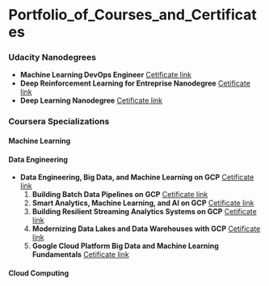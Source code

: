 # Portfolio_of_Courses_and_Certificates

### Udacity Nanodegrees

- **Machine Learning DevOps Engineer** [Cetificate link](https://www.udacity.com/certificate/SKNDHJRD)
- **Deep Reinforcement Learning for Entreprise Nanodegree** [Cetificate link](https://confirm.udacity.com/J9DT9HAP)
- **Deep Learning Nanodegree** [Cetificate link](https://confirm.udacity.com/RE663M4D)

### Coursera Specializations

#### **Machine Learning** ####

#### **Data Engineering** ####

- **Data Engineering, Big Data, and Machine Learning on GCP** [Cetificate link](https://coursera.org/share/e26cde7d3f4b2d8187a6d49ef4778bfd)
  1. **Building Batch Data Pipelines on GCP** [Cetificate link](https://coursera.org/share/d3870b918e760fa7e027cd861f254471)
  2. **Smart Analytics, Machine Learning, and AI on GCP** [Cetificate link](https://coursera.org/share/19e83d2fb2f6d7c583757a09d069392c)
  3. **Building Resilient Streaming Analytics Systems on GCP** [Cetificate link](https://coursera.org/share/5bbeec00e5e9c58555fe3549f50874b5)
  4. **Modernizing Data Lakes and Data Warehouses with GCP** [Cetificate link](https://coursera.org/share/b43f220256074be5b4e19cb54b8e121c)
  5. **Google Cloud Platform Big Data and Machine Learning Fundamentals**  [Cetificate link](https://coursera.org/share/207591df8f021c5caa80dda29e7805a4)

#### Cloud Computing ####
